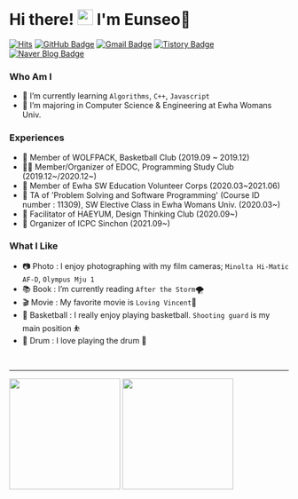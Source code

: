<h1 align="left">Hi there!&nbsp<img src="https://media.giphy.com/media/hvRJCLFzcasrR4ia7z/giphy.gif" width="28px"> I'm Eunseo🌻 </h2>

[![Hits](https://hits.seeyoufarm.com/api/count/incr/badge.svg?url=https%3A%2F%2Fgithub.com%2Feunseo22mv&count_bg=%2379C83D&title_bg=%23555555&icon=&icon_color=%23E7E7E7&title=hits&edge_flat=false)](https://hits.seeyoufarm.com)
[![GitHub Badge](https://img.shields.io/badge/GitHub-181717?style=flat&logo=GitHub&logoColor=White)](https://github.com/eunseo22mv)
[![Gmail Badge](https://img.shields.io/badge/Gmail-D14836?style=flat&logo=Gmail&logoColor=white)](mailto:1086silver@gmail.com) 
[![Tistory Badge](https://img.shields.io/badge/Tech%20Blog-555263?style=flat&logoColor=white)](https://eunseo22mv.tistory.com/)
[![Naver Blog Badge](https://img.shields.io/badge/Daily%20Blog-1eb031?style=flat&logo=Naver&logoColor=white)](https://blog.naver.com/silver4550) 


### Who Am I


- 🌱 I’m currently learning `Algorithms`, `C++`, `Javascript`
- 🥇 I’m majoring in Computer Science & Engineering at Ewha Womans Univ.


### Experiences

- 🏀 Member of WOLFPACK, Basketball Club (2019.09 ~ 2019.12)
- 👨‍💻 Member/Organizer of EDOC, Programming Study Club (2019.12~/2020.12~)
- 🥼 Member of Ewha SW Education Volunteer Corps (2020.03~2021.06) 
- 📝 TA of 'Problem Solving and Software Programming' (Course ID number : 11309), SW Elective Class in Ewha Womans Univ. (2020.03~)
- 🎯 Facilitator of HAEYUM, Design Thinking Club (2020.09~)
- 🌳 Organizer of ICPC Sinchon (2021.09~)



### What I Like

- 📷 Photo : I enjoy photographing with my film cameras; `Minolta Hi-Matic AF-D`, `Olympus Mju 1`
- 📚 Book : I’m currently reading `After the Storm`🌪
- 🎬 Movie : My favorite movie is `Loving Vincent`🎨
- 🏀 Basketball : I really enjoy playing basketball.  `Shooting guard` is my main position ⛹
- 🥁 Drum : I love playing the drum 🎵

<br>

<hr>
<img src="http://mazassumnida.wtf/api/generate_badge?boj=silver4550" height="200">
<img src="https://github-readme-stats.vercel.app/api?username=eunseo22mv&theme=graywhite" height="200">

